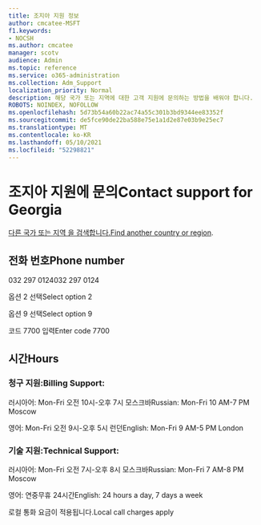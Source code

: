 ```yaml
---
title: 조지아 지원 정보
author: cmcatee-MSFT
f1.keywords:
- NOCSH
ms.author: cmcatee
manager: scotv
audience: Admin
ms.topic: reference
ms.service: o365-administration
ms.collection: Adm_Support
localization_priority: Normal
description: 해당 국가 또는 지역에 대한 고객 지원에 문의하는 방법을 배워야 합니다.
ROBOTS: NOINDEX, NOFOLLOW
ms.openlocfilehash: 5d73b54a60b22ac74a55c301b3bd9344ee83352f
ms.sourcegitcommit: de5fce90de22ba588e75e1a1d2e87e03b9e25ec7
ms.translationtype: MT
ms.contentlocale: ko-KR
ms.lasthandoff: 05/10/2021
ms.locfileid: "52298821"
---
```

# <a name="contact-support-for-georgia"></a><span data-ttu-id="f8c49-103">조지아 지원에 문의</span><span class="sxs-lookup"><span data-stu-id="f8c49-103">Contact support for Georgia</span></span>

<span data-ttu-id="f8c49-104">[다른 국가 또는 지역 을 검색합니다.](../../business-video/get-help-support.md)</span><span class="sxs-lookup"><span data-stu-id="f8c49-104">[Find another country or region](../../business-video/get-help-support.md).</span></span>

## <a name="phone-number"></a><span data-ttu-id="f8c49-105">전화 번호</span><span class="sxs-lookup"><span data-stu-id="f8c49-105">Phone number</span></span>
<span data-ttu-id="f8c49-106">032 297 0124</span><span class="sxs-lookup"><span data-stu-id="f8c49-106">032 297 0124</span></span>

<span data-ttu-id="f8c49-107">옵션 2 선택</span><span class="sxs-lookup"><span data-stu-id="f8c49-107">Select option 2</span></span>

<span data-ttu-id="f8c49-108">옵션 9 선택</span><span class="sxs-lookup"><span data-stu-id="f8c49-108">Select option 9</span></span>

<span data-ttu-id="f8c49-109">코드 7700 입력</span><span class="sxs-lookup"><span data-stu-id="f8c49-109">Enter code 7700</span></span>

## <a name="hours"></a><span data-ttu-id="f8c49-110">시간</span><span class="sxs-lookup"><span data-stu-id="f8c49-110">Hours</span></span>
### <a name="billing-support"></a><span data-ttu-id="f8c49-111">청구 지원:</span><span class="sxs-lookup"><span data-stu-id="f8c49-111">Billing Support:</span></span>

<span data-ttu-id="f8c49-112">러시아어: Mon-Fri 오전 10시-오후 7시 모스크바</span><span class="sxs-lookup"><span data-stu-id="f8c49-112">Russian: Mon-Fri 10 AM-7 PM Moscow</span></span>

<span data-ttu-id="f8c49-113">영어: Mon-Fri 오전 9시-오후 5시 런던</span><span class="sxs-lookup"><span data-stu-id="f8c49-113">English: Mon-Fri 9 AM-5 PM London</span></span>

### <a name="technical-support"></a><span data-ttu-id="f8c49-114">기술 지원:</span><span class="sxs-lookup"><span data-stu-id="f8c49-114">Technical Support:</span></span>

<span data-ttu-id="f8c49-115">러시아어: Mon-Fri 오전 7시-오후 8시 모스크바</span><span class="sxs-lookup"><span data-stu-id="f8c49-115">Russian: Mon-Fri 7 AM-8 PM Moscow</span></span>

<span data-ttu-id="f8c49-116">영어: 연중무휴 24시간</span><span class="sxs-lookup"><span data-stu-id="f8c49-116">English: 24 hours a day, 7 days a week</span></span>

<span data-ttu-id="f8c49-117">로컬 통화 요금이 적용됩니다.</span><span class="sxs-lookup"><span data-stu-id="f8c49-117">Local call charges apply</span></span>

